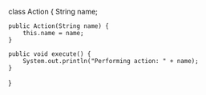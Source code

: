 class Action {
    String name;

    public Action(String name) {
        this.name = name;
    }

    public void execute() {
        System.out.println("Performing action: " + name);
    }
}

